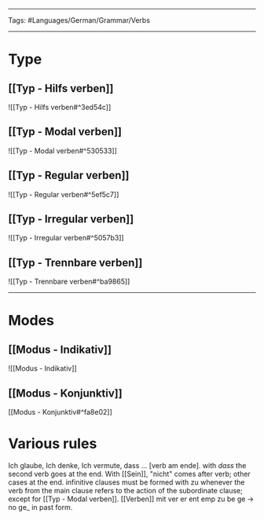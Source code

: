 ___
Tags: #Languages/German/Grammar/Verbs 
___
# Type
## [[Typ - Hilfs verben]]
![[Typ - Hilfs verben#^3ed54c]]

## [[Typ - Modal verben]]
![[Typ - Modal verben#^530533]]


## [[Typ - Regular verben]]
![[Typ - Regular verben#^5ef5c7]]

## [[Typ - Irregular verben]]
![[Typ - Irregular verben#^5057b3]]

## [[Typ - Trennbare verben]]
![[Typ - Trennbare verben#^ba9865]]

---

# Modes
## [[Modus - Indikativ]]
![[Modus - Indikativ]]


## [[Modus - Konjunktiv]]
[[Modus - Konjunktiv#^fa8e02]]



# Various rules
Ich glaube, Ich denke, Ich vermute, dass ... [verb am ende].
with *dass* the second verb goes at the end.
With [[Sein]], "nicht" comes after verb; other cases at the end.
 infinitive clauses must be formed with zu whenever the verb from the main clause refers to the action of the subordinate clause; except for [[Typ - Modal verben]].
 [[Verben]] mit ver er ent emp zu be ge -> no ge_ in past form.